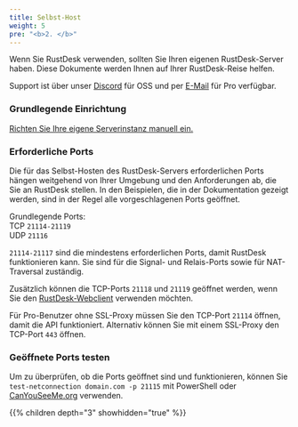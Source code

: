 ```yaml
---
title: Selbst-Host
weight: 5
pre: "<b>2. </b>"
---
```


Wenn Sie RustDesk verwenden, sollten Sie Ihren eigenen RustDesk-Server haben. Diese Dokumente werden Ihnen auf Ihrer RustDesk-Reise helfen.

Support ist über unser [Discord](https://discord.com/invite/nDceKgxnkV) für OSS und per [E-Mail](mailto:support@rustdesk.com) für Pro verfügbar.

### Grundlegende Einrichtung

[Richten Sie Ihre eigene Serverinstanz manuell ein.](https://rustdesk.com/docs/de/self-host/rustdesk-server-oss/install/#richten-sie-ihre-eigene-serverinstanz-manuell-ein)

### Erforderliche Ports

Die für das Selbst-Hosten des RustDesk-Servers erforderlichen Ports hängen weitgehend von Ihrer Umgebung und den Anforderungen ab, die Sie an RustDesk stellen. In den Beispielen, die in der Dokumentation gezeigt werden, sind in der Regel alle vorgeschlagenen Ports geöffnet.

Grundlegende Ports: \
TCP `21114-21119` \
UDP `21116`

`21114-21117` sind die mindestens erforderlichen Ports, damit RustDesk funktionieren kann. Sie sind für die Signal- und Relais-Ports sowie für NAT-Traversal zuständig.

Zusätzlich können die TCP-Ports `21118` und `21119` geöffnet werden, wenn Sie den [RustDesk-Webclient](https://rustdesk.com/docs/de/dev/build/web/) verwenden möchten.

Für Pro-Benutzer ohne SSL-Proxy müssen Sie den TCP-Port `21114` öffnen, damit die API funktioniert. Alternativ können Sie mit einem SSL-Proxy den TCP-Port `443` öffnen.

### Geöffnete Ports testen

Um zu überprüfen, ob die Ports geöffnet sind und funktionieren, können Sie `test-netconnection domain.com -p 21115` mit PowerShell oder [CanYouSeeMe.org](https://canyouseeme.org/) verwenden.

{{% children depth="3" showhidden="true" %}}

